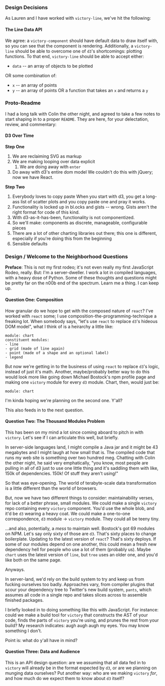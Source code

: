 ### Design Decisions

As Lauren and I have worked with `victory-line`, we've hit the following:

#### The Line Data API

We agree: a `victory-component` should have default data to draw itself with, so
you can see that the component is rendering. Additionally, a `victory-line`
should be able to overcome one of `d3`'s shortcomings: plotting functions. To
that end, `victory-line` should be able to accept either:

- `data` -- an array of objects to be plotted

OR some combination of:

- `x` -- an array of points
- `y` -- an array of points OR a function that takes an `x` and returns a `y`



### Proto-Readme

I had a long talk with Colin the other night, and agreed to take a few notes to
start shaping in to a proper `README`. They are here, for your delectation,
review, and commentary:

#### D3 Over Time

**Step One**

1.  We are reclaiming SVG as markup
2.  We are making looping over data explicit
    1. We are doing away with `enter`
3.  Do away with d3's entire dom model
    We couldn't do this with jQuery; now we have React.

**Step Two**

1.  Everybody loves to copy paste
    When you start with d3, you get a long-ass list of scatter plots and you copy
    paste one and pray it works.
2.  Functionality is locked up in bl.ocks and gists -- wrong. Gists aren't the
    right format for code of this kind.
3.  With d3-as-it-has-been, functionality is not componentized. 
4.  So we'll make: components as discrete, manageable, configurable pieces
5.  There are a lot of other charting libraries out there; this one is
    different, especially if you're doing this from the beginning
6.  Sensible defaults


### Design / Welcome to the Neighborhood Questions

**Preface**: This is not my first rodeo; it's not even really my first
  JavaScript Rodeo, really. But: I'm a server-dweller. I work a lot in compiled
  languages, with a heavy dose of Python. Some of these thoughts and questions
  might be pretty far on the n00b end of the spectrum. Learn me a thing. I can
  keep up.


#### Question One: Composition

How granular do we hope to get with the composed nature of `react`? I've worked
with `react` some; I use composition-the-programming-technique a freaking
lot. When somebody says, "let's use `react` to replace `d3`'s hideous DOM
model", what I think of is a heirarchy a little like:

```
module: chart
constituent modules:
- line
- grid (made of line again)
- point (made of a shape and an optional label)
- legend
```

But now we're getting in to the business of using `react` to replace `d3`'s
logic, instead of just it's math. Another, maybe/probably better way to do this
would look more like going down Michael Bostock's npm profile page and making
one `victory`  module for every `d3` module. Chart, then, would just be:

```
module: chart
```

I'm kinda hoping we're planning on the second one. Y'all?

This also feeds in to the next question.

#### Question Two: The Thousand Modules Problem

This has been on my mind a lot since coming aboard to pitch in with
`victory`. Let's see if I can articulate this well, but briefly.

In server-side languages land, I might compile a Java jar and it might be 43
megabytes and I might laugh at how small that is. The compiled code that runs my
web site is something over two hundred meg. Chatting with Colin the other night,
he said very emphatically, "you know, most people are pulling in all of d3 just
to use one little thing and it's saddling them with like, 150k of
dependencies. 150k! Of stuff they aren't using!"

So that was eye-opening. The world of terabyte-scale data transformation is a
little different than the world of browsers.

But, now we have two different things to consider: maintainability verses, for
lack of a better phrase, small modules. We could make a single `victory` repo
containing every `victory` component. You'd use the whole blob, and it'd be `d3`
wearing a heavy coat. We could make a one-to-one correspondence, `d3` module ->
`victory` module. They could all be teeny tiny.

...and also, potentially, a _mess_ to maintain well. Bostock's got 69 modules on
NPM. Let's say only sixty of those are `d3`. That's sixty places to change
boilerplate. Updating to the latest version of `react`? That's sixty
deploys. If some of our modules depend on one another, this could mean a fresh
new dependency hell for people who use a lot of them (probably us). Maybe
`chart` uses the latest version of `line`, but `tree` uses an older one, and
you'd like both on the same page.

Anyways.

In server-land, we'd rely on the build system to try and keep us from fucking
ourselves too badly. Approaches vary, from compiler plugins that scour your
dependency tree to Twitter's new build system, `pants`, which assumes all code
in a single repo and takes slices across to assemble finished packages.

I briefly looked in to doing something like this with JavaScript. For instance:
could we make a build tool for `victory` that constructs the AST of your code,
finds the parts of `victory` you're using, and prunes the rest from your build?
My research indicates: augh augh augh my eyes. You may know something I don't.

Point is: what do y'all have in mind?

#### Question Three: Data and Audience

This is an API design question: are we assuming that all data fed in to
`victory` will already be in the format expected by `d3`, or are we planning on
munging data ourselves? Put another way: who are we making `victory` _for_, and
how much do we expect them to know about `d3` itself? 



